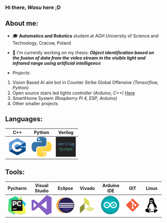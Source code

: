 ### Hi there, *Wasu* here ;D

## About me:
 - 🎓 **Automatics and Robotics** student at AGH University of Science and Technology, Cracow, Poland
 - 📝 I'm currently working on my thesis: 
 ***Object identification based on the fusion of data from the video stream in the visible light and infrared range using artificial intelligence***
 
 - *Projects*:
 1. Vision Based AI aim bot in Counter Strike Global Offensive *(Tensorflow, Python)*
 2. Open source stairs led lights controller *(Arduino, C++)*  [Here](https://github.com/WasuMrTomass0/LedControllerStairs)
 3. SmartHome System *(Raspberry Pi 4, ESP, Arduino)*
 4. Other smaller projects
 
 ## Languages:

| C++ 	| Python 	| Verilog 	|
|-----	|--------	|---------	|
| <img src="images/cpp.png" alt="cpp" width="64"/>    	|    <img src="images/python.png" alt="python" width="64"/>    	|      <img src="images/verilog.png" alt="verilog" width="64"/>   	|


 ## Tools:

 | Pycharm | Visual Studio | Eclipse | Vivado | Arduino IDE | GIT | Linux |
|:-------:|:-------------:|:-------:|--------|-------------|-----|-------|
|    <img src="images/pycharm.png" alt="pycharm" width="64"/>     |      <img src="images/visualstudio.png" alt="visualstudio" width="64"/>         |    <img src="images/eclipse.png" alt="eclipse" width="64"/>     |    <img src="images/vivado.png" alt="vivado" width="64"/>    |      <img src="images/arduino.png" alt="arduino" width="64"/>       |  <img src="images/git.png" alt="git" width="64"/>   |   <img src="images/linux.png" alt="linux" width="64"/>    |
